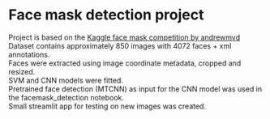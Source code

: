 # Face mask detection project
Project is based on the [Kaggle face mask competition by andrewmvd](https://www.kaggle.com/andrewmvd/face-mask-detection)  
Dataset contains approximately 850 images with 4072 faces + xml annotations.  
Faces  were extracted using image coordinate metadata, cropped and resized.  
SVM and CNN models were fitted.  
Pretrained face detection (MTCNN) as input for the CNN model  was used in the facemask_detection notebook.  
Small streamlit app for testing on new images was created.  
